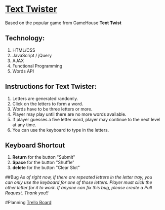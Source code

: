 
# [Text Twister](http://curator-chipmunk-51555.bitballoon.com/)


Based on the popular game from GameHouse **Text Twist**

## Technology:
1. HTML/CSS
2. JavaScript / jQuery
3. AJAX
4. Functional Programming
5. Words API

## Instructions for Text Twister:

1. Letters are generated randomly.
2. Click on the letters to form a word.
3. Words have to be three letters or more.
4. Player may play until there are no more words available.
5. If player guesses a five letter word, player may continue to the next level at any time.
6. You can use the keyboard to type in the letters.

## Keyboard Shortcut
1. **Return** for the button "Submit"
2. **Space** for the button "Shuffle"
3. **delete** for the button "Clear Slot"


##Bug
*As of right now, if there are repeated letters in the letter tray, you can only use the keyboard for one of those letters. Player must click the other letter for it to work. If anyone can fix this bug, please create a Pull Request. Thank you!!*

#Planning
[Trello Board](https://trello.com/b/c4Fs4kcN/project-one-browser-game)
